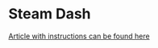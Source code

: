 # Steam Dash

[Article with instructions can be found here](https://www.coderedcorp.com/blog/dash-hacks-hacking-the-amazon-dash-to-launch-a-ran/ "Article with instructions can be found here.")